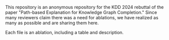 This repository is an anonymous repository for the KDD 2024 rebuttal of the paper "Path-based Explanation for Knowledge Graph Completion." Since many reviewers claim there was a need for ablations, we have realized as many as possible and are sharing them here. 

Each file is an ablation, including a table and description.
